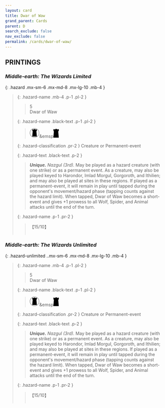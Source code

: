 ```yaml
---
layout: card
title: Dwar of Waw
grand_parent: Cards
parent: D
search_exclude: false
nav_exclude: false
permalink: /cards/dwar-of-waw/
---
```


## PRINTINGS


### _Middle-earth: The Wizards Limited_

{: .hazard .mx-sm-6 .mx-md-8 .mx-lg-10 .mb-4 }
> {: .hazard-name .mb-4 .p-1 .pl-2 }
> > <div class="hazard-mp">5</div>
> > <div class="card-name">Dwar of Waw</div>
>
> {: .hazard-name .black-text .p-1 .pl-2 }
> > ![](/assets/images/dark-domain.svg)&emsp![](/assets/images/dark-hold.svg)
>
> {: .hazard-classification .pr-2 }
> Creature or Permanent-event
>
> {: .hazard-text .black-text .p-2 }
> > _**Unique.**_ _Nazgul (3rd)._ May be played as a hazard creature (with one strike) or as a permanent event. As a creature, may also be played keyed to Harondor, Imlad Morgul, Gorgoroth, and Ithilien; and may also be played at sites in these regions. If played as a permanent-event, it will remain in play until tapped during the opponent's movement/hazard phase (tapping counts against the hazard limit). When tapped, Dwar of Waw becomes a short-event and gives +1 prowess to all Wolf, Spider, and Animal attacks until the end of the turn. 
>
> {: .hazard-name .p-1 .pr-2 }
> > <div class="card-shield">【15/10】</div>
> > <div class="card-corruption">&nbsp;</div>

### _Middle-earth: The Wizards Unlimited_

{: .hazard-unlimited ..mx-sm-6 .mx-md-8 .mx-lg-10 .mb-4 }
> {: .hazard-name .mb-4 .p-1 .pl-2 }
> > <div class="hazard-mp">5</div>
> > <div class="card-name">Dwar of Waw</div>
>
> {: .hazard-name .black-text .p-1 .pl-2 }
> > ![](/assets/images/dark-domain.svg)&emsp![](/assets/images/dark-hold.svg)
>
> {: .hazard-classification .pr-2 }
> Creature or Permanent-event
>
> {: .hazard-text .black-text .p-2 }
> > _**Unique.**_ _Nazgul (3rd)._ May be played as a hazard creature (with one strike) or as a permanent event. As a creature, may also be played keyed to Harondor, Imlad Morgul, Gorgoroth, and Ithilien; and may also be played at sites in these regions. If played as a permanent-event, it will remain in play until tapped during the opponent's movement/hazard phase (tapping counts against the hazard limit). When tapped, Dwar of Waw becomes a short-event and gives +1 prowess to all Wolf, Spider, and Animal attacks until the end of the turn. 
>
> {: .hazard-name .p-1 .pr-2 }
> > <div class="card-shield">【15/10】</div>
> > <div class="card-corruption-white">&nbsp;</div>
